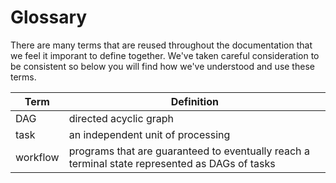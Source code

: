 # Glossary

There are many terms that are reused throughout the documentation that we feel it imporant to define together. We've taken careful consideration to be consistent so below you will find how we've understood and use these terms.

| Term | Definition |
| --- | --- |
| DAG | directed acyclic graph |
| task | an independent unit of processing |
| workflow | programs that are guaranteed to eventually reach a terminal state represented as DAGs of tasks |